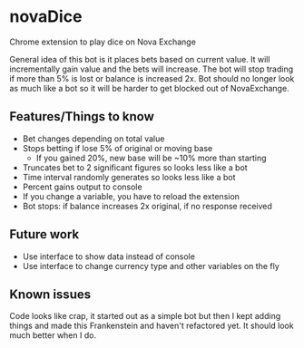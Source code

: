 # novaDice
Chrome extension to play dice on Nova Exchange

General idea of this bot is it places bets based on current value. It will incrementally gain value and the bets will increase. The bot will stop trading if more than 5% is lost or balance is increased 2x. Bot should no longer look as much like a bot so it will be harder to get blocked out of NovaExchange.

## Features/Things to know
* Bet changes depending on total value
* Stops betting if lose 5% of original or moving base
    * If you gained 20%, new base will be ~10% more than starting
* Truncates bet to 2 significant figures so looks less like a bot
* Time interval randomly generates so looks less like a bot
* Percent gains output to console
* If you change a variable, you have to reload the extension
* Bot stops: if balance increases 2x original, if no response received

## Future work
* Use interface to show data instead of console
* Use interface to change currency type and other variables on the fly

## Known issues
Code looks like crap, it started out as a simple bot but then I kept adding things and made this Frankenstein and haven't refactored yet. It should look much better when I do.